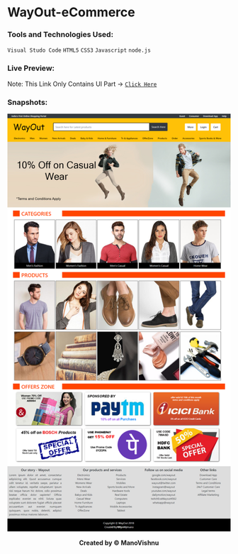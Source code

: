 # WayOut-eCommerce

### Tools and Technologies Used:
`Visual Studo Code` `HTML5` `CSS3` `Javascript` `node.js`

### Live Preview:
Note: This Link Only Contains UI Part ->
[`Click Here`](https://amanovishnu.github.io/WayOut-eCommerce/index.html)


### Snapshots:
![MainPage](Snapshots/Snapshot15.png)
<p align="center"><strong>Created by © ManoVishnu</strong></p>
